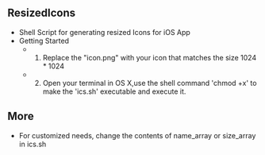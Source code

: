 ## ResizedIcons
* Shell Script for generating resized Icons for iOS App
* Getting Started
    * 1. Replace the "icon.png" with your icon that matches the size 1024 * 1024
    * 2. Open your terminal in OS X,use the shell command 'chmod +x' to make the 'ics.sh' executable and execute it.

## More
   * For customized needs, change the contents of  name_array or  size_array in  ics.sh

